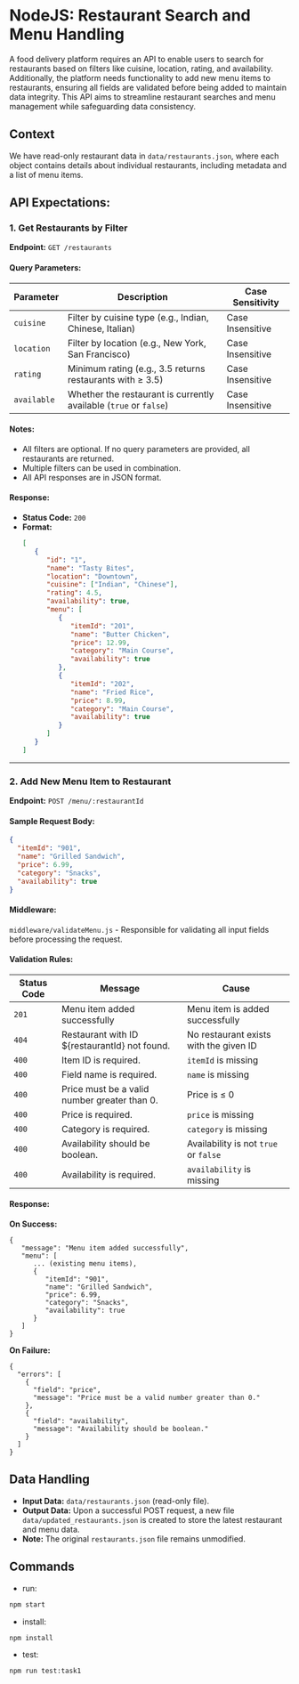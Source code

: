 # NodeJS: Restaurant Search and Menu Handling

A food delivery platform requires an API to enable users to search for restaurants based on filters like cuisine, location, rating, and availability. Additionally, the platform needs functionality to add new menu items to restaurants, ensuring all fields are validated before being added to maintain data integrity. This API aims to streamline restaurant searches and menu management while safeguarding data consistency.

## Context
We have read-only restaurant data in `data/restaurants.json`, where each object contains details about individual restaurants, including metadata and a list of menu items.

## API Expectations:

### 1. Get Restaurants by Filter
**Endpoint:** `GET /restaurants`

#### Query Parameters:
| Parameter   | Description                                              | Case Sensitivity |
|-------------|----------------------------------------------------------|------------------|
| `cuisine`   | Filter by cuisine type (e.g., Indian, Chinese, Italian)  | Case Insensitive |
| `location`  | Filter by location (e.g., New York, San Francisco)       | Case Insensitive |
| `rating`    | Minimum rating (e.g., 3.5 returns restaurants with ≥ 3.5)| Case Insensitive |
| `available` | Whether the restaurant is currently available (`true` or `false`) | Case Insensitive |

#### Notes:
- All filters are optional. If no query parameters are provided, all restaurants are returned.
- Multiple filters can be used in combination.
- All API responses are in JSON format.

#### Response:
- **Status Code:** `200`
- **Format:**
  ```json
  [
     {
        "id": "1",
        "name": "Tasty Bites",
        "location": "Downtown",
        "cuisine": ["Indian", "Chinese"],
        "rating": 4.5,
        "availability": true,
        "menu": [
           {
              "itemId": "201",
              "name": "Butter Chicken",
              "price": 12.99,
              "category": "Main Course",
              "availability": true
           },
           {
              "itemId": "202",
              "name": "Fried Rice",
              "price": 8.99,
              "category": "Main Course",
              "availability": true
           }
        ]
     }
  ]
  ```

---

### 2. Add New Menu Item to Restaurant
**Endpoint:** `POST /menu/:restaurantId`

#### Sample Request Body:
```json
{
  "itemId": "901",
  "name": "Grilled Sandwich",
  "price": 6.99,
  "category": "Snacks",
  "availability": true
}
```

#### Middleware:
`middleware/validateMenu.js` - Responsible for validating all input fields before processing the request.

#### Validation Rules:
| Status Code | Message                                     | Cause                                     |
|-------------|---------------------------------------------|-------------------------------------------|
| `201`       | Menu item added successfully               | Menu item is added successfully           |
| `404`       | Restaurant with ID ${restaurantId} not found. | No restaurant exists with the given ID    |
| `400`       | Item ID is required.                       | `itemId` is missing                       |
| `400`       | Field name is required.                    | `name` is missing                         |
| `400`       | Price must be a valid number greater than 0. | Price is ≤ 0                           |
| `400`       | Price is required.                         | `price` is missing                        |
| `400`       | Category is required.                      | `category` is missing                     |
| `400`       | Availability should be boolean.            | Availability is not `true` or `false`     |
| `400`       | Availability is required.                  | `availability` is missing                 |

#### Response:
**On Success:**
```
{
   "message": "Menu item added successfully",
   "menu": [
      ... (existing menu items),
      {
         "itemId": "901",
         "name": "Grilled Sandwich",
         "price": 6.99,
         "category": "Snacks",
         "availability": true
      }
   ]
}
```

**On Failure:**
```
{
  "errors": [
    {
      "field": "price",
      "message": "Price must be a valid number greater than 0."
    },
    {
      "field": "availability",
      "message": "Availability should be boolean."
    }
  ]
}
```

## Data Handling
- **Input Data:** `data/restaurants.json` (read-only file).
- **Output Data:** Upon a successful POST request, a new file `data/updated_restaurants.json` is created to store the latest restaurant and menu data.
- **Note:** The original `restaurants.json` file remains unmodified.

## Commands

- run:

```bash
npm start
```

- install:

```bash
npm install
```

- test:

```bash
npm run test:task1
```
